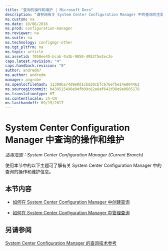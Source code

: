 ```yaml
---
title: "查询的操作和维护 | Microsoft Docs"
description: "请参阅有关 System Center Configuration Manager 中的查询的主题列表。 重点是操作和维护。"
ms.custom: na
ms.date: 10/06/2016
ms.prod: configuration-manager
ms.reviewer: na
ms.suite: na
ms.technology: configmgr-other
ms.tgt_pltfrm: na
ms.topic: article
ms.assetid: f050ee45-bcab-4a3b-9050-4952f5e2ec2e
caps.latest.revision: "4"
caps.handback.revision: "0"
author: andredm7
ms.author: andredm
manager: angrobe
ms.openlocfilehash: 11309ba74d9e0d1cbd20cbfc676efbe14e004462
ms.sourcegitcommit: b438515490e04fb09c82a8af642d38e9a0605178
ms.translationtype: HT
ms.contentlocale: zh-CN
ms.lasthandoff: 09/15/2017
---
```

# <a name="operations-and-maintenance-for-queries-in-system-center-configuration-manager"></a>System Center Configuration Manager 中查询的操作和维护

*适用范围：System Center Configuration Manager (Current Branch)*

使用本节中的以下主题可了解有关 System Center Configuration Manager 中的查询的操作和维护信息。  

## <a name="in-this-section"></a>本节内容  

-   [如何在 System Center Configuration Manager 中创建查询](../../../core/servers/manage/create-queries.md)  

-   [如何在 System Center Configuration Manager 中管理查询](../../../core/servers/manage/manage-queries.md)  

## <a name="see-also"></a>另请参阅  
 [System Center Configuration Manager 的查询技术参考](../../../core/servers/manage/queries-technical-reference.md)
